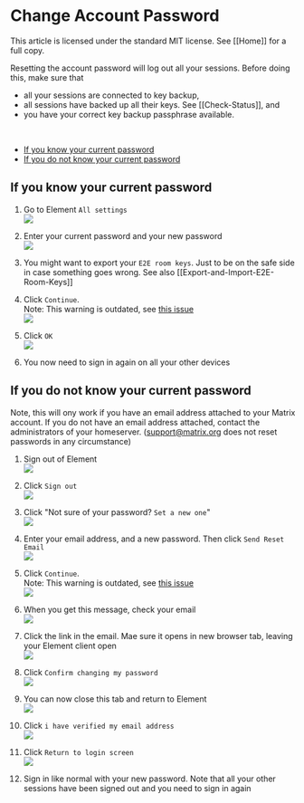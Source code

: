 # Change Account Password <!-- omit in toc -->

This article is licensed under the standard MIT license. See [[Home]] for a full copy.

Resetting the account password will log out all your sessions. Before doing this, make sure that
* all your sessions are connected to key backup,
* all sessions have backed up all their keys. See [[Check-Status]], and
* you have your correct key backup passphrase available.

<br />

- [If you know your current password](#if-you-know-your-current-password)
- [If you do not know your current password](#if-you-do-not-know-your-current-password)

## If you know your current password

1. Go to Element `All settings`  
![](images/Screen%20Shot%202020-09-17%20at%205.24.15%20PM.png)

1. Enter your current password and your new password  
![](images/Screen%20Shot%202020-09-17%20at%205.26.13%20PM.png)

1. You might want to export your `E2E room keys`. Just to be on the safe side in case something goes wrong. See also [[Export-and-Import-E2E-Room-Keys]]

1. Click `Continue`.  
Note: This warning is outdated, see [this issue](https://github.com/vector-im/element-web/issues/15226)  
![](images/Screen%20Shot%202020-09-17%20at%205.28.52%20PM.png)

1. Click `OK`  
![](images/Screen%20Shot%202020-09-17%20at%205.31.01%20PM.png)

1. You now need to sign in again on all your other devices

## If you do not know your current password

Note, this will ony work if you have an email address attached to your Matrix account. If you do not have an email address attached, contact the administrators of your homeserver. (support@matrix.org does not reset passwords in any circumstance)

1. Sign out of Element  
![](images/Screen%20Shot%202020-10-26%20at%2012.32.36%20PM.png)

1. Click `Sign out`  
![](images/Screen%20Shot%202020-10-26%20at%2012.15.05%20PM.png)

1. Click "Not sure of your password? `Set a new one`"  
![](images/Screen%20Shot%202020-10-26%20at%2012.15.56%20PM.png)

1. Enter your email address, and a new password. Then click `Send Reset Email`  
![](images/Screen%20Shot%202020-10-26%20at%2012.20.13%20PM.png)

1. Click `Continue`.  
Note: This warning is outdated, see [this issue](https://github.com/vector-im/element-web/issues/15226)  
![](images/Screen%20Shot%202020-10-26%20at%2012.33.47%20PM.png)

1. When you get this message, check your email  
![](images/Screen%20Shot%202020-10-26%20at%2012.22.21%20PM.png)

1. Click the link in the email. Mae sure it opens in  new browser tab, leaving your Element client open  
![](images/Screen%20Shot%202020-10-26%20at%2012.23.42%20PM.png)

1. Click `Confirm changing my password`  
![](images/Screen%20Shot%202020-10-26%20at%2012.26.36%20PM.png)

1. You can now close this tab and return to Element  
![](images/Screen%20Shot%202020-10-26%20at%2012.27.21%20PM.png)

1. Click `i have verified my email address`  
![](images/Screen%20Shot%202020-10-26%20at%2012.22.21%20PM.png)

1. Click `Return to login screen`  
![](images/Screen%20Shot%202020-10-26%20at%2012.28.38%20PM.png)

1. Sign in like normal with your new password. Note that all your other sessions have been signed out and you need to sign in again
